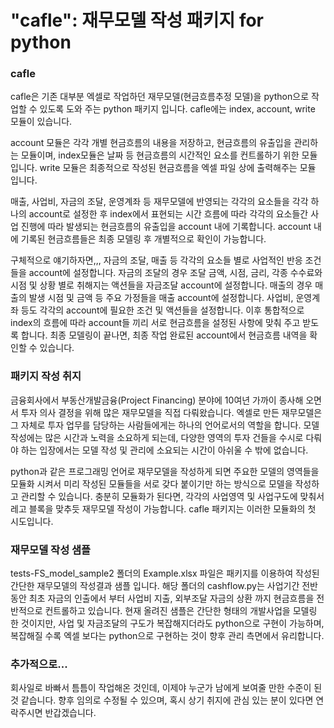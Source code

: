 # "cafle": 재무모델 작성 패키지 for python

### cafle
cafle은 기존 대부분 엑셀로 작업하던 재무모델(현금흐름추정 모델)을 python으로 작업할 수 있도록 도와 주는 python 패키지 입니다. cafle에는 index, account, write 모듈이 있습니다.

account 모듈은 각각 개별 현금흐름의 내용을 저장하고, 현금흐름의 유출입을 관리하는 모듈이며, index모듈은 날짜 등 현금흐름의 시간적인 요소를 컨트롤하기 위한 모듈입니다.
write 모듈은 최종적으로 작성된 현금흐름을 엑셀 파일 상에 출력해주는 모듈 입니다.

매출, 사업비, 자금의 조달, 운영계좌 등 재무모델에 반영되는 각각의 요소들을 각각 하나의 account로 설정한 후 index에서 표현되는 시간 흐름에 따라 각각의 요소들간 사업 진행에 따라 발생되는 현금흐름의 유출입을 account 내에 기록합니다.
account 내에 기록된 현금흐름들은 최종 모델링 후 개별적으로 확인이 가능합니다.

구체적으로 얘기하자면,,, 자금의 조달, 매출 등 각각의 요소들 별로 사업적인 반응 조건들을 account에 설정합니다.
자금의 조달의 경우 조달 금액, 시점, 금리, 각종 수수료와 시점 및 상황 별로 취해지는 액션들을 자금조달 account에 설정합니다.
매출의 경우 매출의 발생 시점 및 금액 등 주요 가정들을 매출 account에 설정합니다.
사업비, 운영계좌 등도 각각의 account에 필요한 조건 및 액션들을 설정합니다.
이후 통합적으로 index의 흐름에 따라 account들 끼리 서로 현금흐름을 설정된 사항에 맞춰 주고 받도록 합니다.
최종 모델링이 끝나면, 최종 작업 완료된 account에서 현금흐름 내역을 확인할 수 있습니다.

### 패키지 작성 취지
금융회사에서 부동산개발금융(Project Financing) 분야에 10여년 가까이 종사해 오면서 투자 의사 결정을 위해 많은 재무모델을 직접 다뤄왔습니다.
엑셀로 만든 재무모델은 그 자체로 투자 업무를 담당하는 사람들에게는 하나의 언어로서의 역할을 합니다.
모델 작성에는 많은 시간과 노력을 소요하게 되는데, 다양한 영역의 투자 건들을 수시로 다뤄야 하는 입장에서는 모델 작성 및 관리에 소요되는 시간이 아쉬울 수 밖에 없습니다.

python과 같은 프로그래밍 언어로 재무모델을 작성하게 되면 주요한 모델의 영역들을 모듈화 시켜서 미리 작성된 모듈들을 서로 갖다 붙이기만 하는 방식으로 모델을 작성하고 관리할 수 있습니다.
충분히 모듈화가 된다면, 각각의 사업영역 및 사업구도에 맞춰서 레고 블록을 맞추듯 재무모델 작성이 가능합니다.
cafle 패키지는 이러한 모듈화의 첫 시도입니다.

### 재무모델 작성 샘플
tests-FS_model_sample2 폴더의 Example.xlsx 파일은 패키지를 이용하여 작성된 간단한 재무모델의 작성결과 샘플 입니다.
해당 폴더의 cashflow.py는 사업기간 전반 동안 최초 자금의 인출에서 부터 사업비 지출, 외부조달 자금의 상환 까지 현금흐름을 전반적으로 컨트롤하고 있습니다.
현재 올려진 샘플은 간단한 형태의 개발사업을 모델링 한 것이지만, 사업 및 자금조달의 구도가 복잡해지더라도 python으로 구현이 가능하며, 복잡해질 수록 엑셀 보다는 python으로 구현하는 것이 향후 관리 측면에서 유리합니다.

### 추가적으로...
회사일로 바빠서 틈틈이 작업해온 것인데, 이제야 누군가 남에게 보여줄 만한 수준이 된 것 같습니다.
향후 임의로 수정될 수 있으며, 혹시 상기 취지에 관심 있는 분이 있다면 연락주시면 반갑겠습니다.